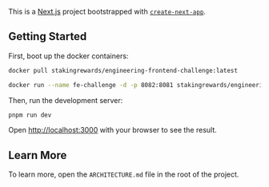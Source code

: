 This is a [Next.js](https://nextjs.org/) project bootstrapped with [`create-next-app`](https://github.com/vercel/next.js/tree/canary/packages/create-next-app).

## Getting Started

First, boot up the docker containers:
```bash
docker pull stakingrewards/engineering-frontend-challenge:latest

docker run --name fe-challenge -d -p 8082:8081 stakingrewards/engineering-frontend-challenge:latest
```

Then, run the development server:
```bash
pnpm run dev
```

Open [http://localhost:3000](http://localhost:3000) with your browser to see the result.

## Learn More

To learn more, open the `ARCHITECTURE.md` file in the root of the project.
